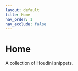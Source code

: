 ```yaml
---
layout: default
title: Home
nav_order: 1
nav_exclude: false
---
```


# Home
A collection of Houdini snippets. <br>
